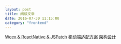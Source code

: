 ```yaml
---
layout: post
title: 阅读文章
date: 2016-07-30 11:15:00
category: "frontend"
---
```


[Weex & ReactNative & JSPatch](http://awhisper.github.io/2016/07/22/Weex-ReactNative-JSPatch/)
[移动端适配方案](https://github.com/riskers/blog/issues/17)
[架构设计](http://www.cocoachina.com/ios/20160107/14911.html)